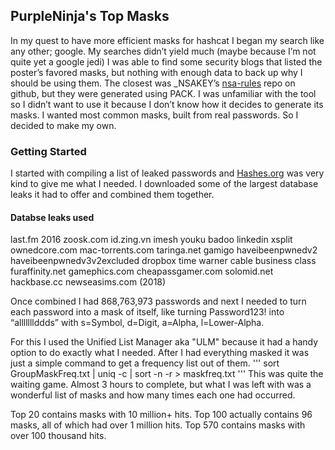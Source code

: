 ## **PurpleNinja's Top Masks**

In my quest to have more efficient masks for hashcat I began my search like any other; google. My searches didn’t yield much (maybe because I’m not quite yet a google jedi) I was able to find some security blogs that listed the poster’s favored masks, but nothing with enough data to back up why I should be using them. The closest was _NSAKEY’s [nsa-rules](https://github.com/NSAKEY/nsa-rules) repo on github, but they were generated using PACK. I was unfamiliar with the tool so I didn’t want to use it because I don’t know how it decides to generate its masks. I wanted most common masks, built from real passwords. So I decided to make my own.

### **Getting Started**

I started with compiling a list of leaked passwords and [Hashes.org](https://hashes.org/leaks.php) was very kind to give me what I needed. I downloaded some of the largest database leaks it had to offer and combined them together. 

#### **Databse leaks used**

last.fm 2016
zoosk.com
id.zing.vn
imesh
youku
badoo
linkedin
xsplit
ownedcore.com
mac-torrents.com
taringa.net
gamigo
haveibeenpwnedv2
haveibeenpwnedv3v2excluded
dropbox
time warner cable business class
furaffinity.net
gamephics.com
cheapassgamer.com
solomid.net
hackbase.cc
newseasims.com (2018)


Once combined I had 868,763,973 passwords and next I needed to turn each password into a mask of itself, like turning Password123! into “alllllllddds” with s=Symbol, d=Digit, a=Alpha, l=Lower-Alpha. 

For this I used the Unified List Manager aka "ULM" because it had a handy option to do exactly what I needed. After I had everything masked it was just a simple command to get a frequency list out of them.
'''
sort GroupMaskFreq.txt | uniq -c | sort -n -r > maskfreq.txt
'''
This was quite the waiting game. Almost 3 hours to complete, but what I was left with was a wonderful list of masks and how many times each one had occurred. 

Top 20 contains masks with 10 million+ hits.
Top 100 actually contains 96 masks, all of which had over 1 million hits.
Top 570 contains masks with over 100 thousand hits.

